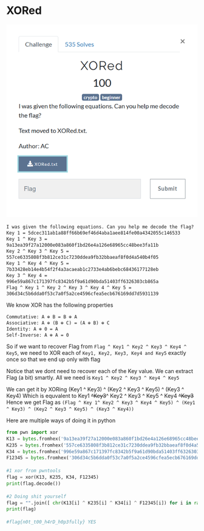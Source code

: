 # XORed

![](ChallengeDescription.PNG)
```
I was given the following equations. Can you help me decode the flag?
Key 1 = 5dcec311ab1a88ff66b69ef46d4aba1aee814fe00a4342055c146533
Key 1 ^ Key 3 = 9a13ea39f27a12000e083a860f1bd26e4a126e68965cc48bee3fa11b
Key 2 ^ Key 3 ^ Key 5 = 557ce6335808f3b812ce31c7230ddea9fb32bbaeaf8f0d4a540b4f05
Key 1 ^ Key 4 ^ Key 5 = 7b33428eb14e4b54f2f4a3acaeab1c2733e4ab6bebc68436177128eb
Key 3 ^ Key 4 = 996e59a867c171397fc8342b5f9a61d90bda51403ff6326303cb865a
Flag ^ Key 1 ^ Key 2 ^ Key 3 ^ Key 4 ^ Key 5 = 306d34c5b6dda0f53c7a0f5a2ce4596cfea5ecb676169dd7d5931139
```

We know XOR has the following properties
```
Commutative: A ⊕ B = B ⊕ A
Associative: A ⊕ (B ⊕ C) = (A ⊕ B) ⊕ C
Identity: A ⊕ 0 = A
Self-Inverse: A ⊕ A = 0
```

So if we want to recover Flag from `Flag ^ Key1 ^ Key2 ^ Key3 ^ Key4 ^ Key5`, we need to XOR each of `Key1, Key2, Key3, Key4 and Key5` exactly once so that we end up only with flag

Notice that we dont need to recover each of the Key value. We can extract Flag (a bit) smartly. All we need is `Key1 ^ Key2 ^ Key3 ^ Key4 ^ Key5`

We can get it by XORing (Key1 ^ Key3) ^ (Key2 ^ Key3 ^ Key5) ^ (Key3 ^ Key4)
Which is equvalent to Key1 ~~^Key3~~^ Key2 ^ Key3 ^ Key5 ^ Key4 ~~^Key3~~
Hence we get Flag as 
`(Flag ^ Key 1^ Key2 ^ Key3 ^ Key4 ^ Key5) ^ (Key1 ^ Key3) ^ (Key2 ^ Key3 ^ Key5) ^ (Key3 ^ Key4))`

Here are multiple ways of doing it in python
```python
from pwn import xor
K13 = bytes.fromhex('9a13ea39f27a12000e083a860f1bd26e4a126e68965cc48bee3fa11b')
K235 = bytes.fromhex('557ce6335808f3b812ce31c7230ddea9fb32bbaeaf8f0d4a540b4f05')
K34 = bytes.fromhex('996e59a867c171397fc8342b5f9a61d90bda51403ff6326303cb865a')
F12345 = bytes.fromhex('306d34c5b6dda0f53c7a0f5a2ce4596cfea5ecb676169dd7d5931139')

#1 xor from pwntools
flag = xor(K13, K235, K34, F12345)
print(flag.decode())

#2 Doing shit yourself
flag = "".join([ chr(K13[i] ^ K235[i] ^ K34[i] ^ F12345[i]) for i in range(len(K13) ])
print(flag)

#flag{n0t_t00_h4rD_h0p3fully} YES
```
